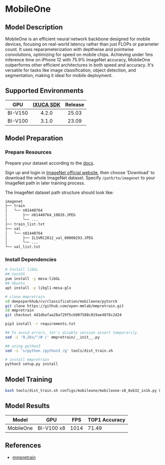 # MobileOne

## Model Description

MobileOne is an efficient neural network backbone designed for mobile devices, focusing on real-world latency rather
than just FLOPs or parameter count. It uses reparameterization with depthwise and pointwise convolutions, optimizing for
speed on mobile chips. Achieving under 1ms inference time on iPhone 12 with 75.9% ImageNet accuracy, MobileOne
outperforms other efficient architectures in both speed and accuracy. It's versatile for tasks like image
classification, object detection, and segmentation, making it ideal for mobile deployment.

## Supported Environments

| GPU    | [IXUCA SDK](https://gitee.com/deep-spark/deepspark#%E5%A4%A9%E6%95%B0%E6%99%BA%E7%AE%97%E8%BD%AF%E4%BB%B6%E6%A0%88-ixuca) | Release |
| :----: | :----: | :----: |
| BI-V150 | 4.2.0     |  25.03  |
| BI-V100 | 3.1.0     |  23.09  |

## Model Preparation

### Prepare Resources

Prepare your dataset according to the
[docs](https://mmpretrain.readthedocs.io/en/latest/user_guides/dataset_prepare.html#prepare-dataset).

Sign up and login in [ImageNet official website](https://www.image-net.org/index.php), then choose 'Download' to
download the whole ImageNet dataset. Specify `/path/to/imagenet` to your ImageNet path in later training process.

The ImageNet dataset path structure should look like:

```bash
imagenet
├── train
│   └── n01440764
│       ├── n01440764_10026.JPEG
│       └── ...
├── train_list.txt
├── val
│   └── n01440764
│       ├── ILSVRC2012_val_00000293.JPEG
│       └── ...
└── val_list.txt
```

### Install Dependencies

```bash
# Install libGL
## CentOS
yum install -y mesa-libGL
## Ubuntu
apt install -y libgl1-mesa-glx

# clone mmpretrain
cd deepsparkhub/cv/classification/mobileone/pytorch
git clone https://github.com/open-mmlab/mmpretrain.git
cd mmpretrain
git checkout 4d1dbafaa28af29f5cb907588c019ae4878c2d24

pip3 install -r requirements.txt

## To avoid errors, let's disable version assert temporarily.
sed -i '9,26s/^/# /' mmpretrain/__init__.py

## using python3
sed -i 's/python /python3 /g' tools/dist_train.sh

# install mmpretrain
python3 setup.py install
```

## Model Training

```bash
bash tools/dist_train.sh configs/mobileone/mobileone-s0_8xb32_in1k.py 8
```

## Model Results

| Model     | GPU        | FPS  | TOP1 Accuracy |
|-----------|------------|------|---------------|
| MobileOne | BI-V100 x8 | 1014 | 71.49         |

## References

- [mmpretrain](https://github.com/open-mmlab/mmpretrain/)
